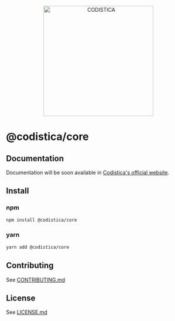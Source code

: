 <!--suppress HtmlDeprecatedAttribute-->

<br/>

<div align="center">
  <a href="https://www.codistica.com">
    <img height="auto" width="300" src="https://assets.codistica.com/img/logo/light.png" alt="CODISTICA">
  </a>
  <br>
</div>

# @codistica/core

## Documentation

Documentation will be soon available in [Codistica's official website][codistica-js-docs-url].

## Install

### npm

```bash
npm install @codistica/core
```

### yarn

```bash
yarn add @codistica/core
```

## Contributing

See [CONTRIBUTING.md][contributing]

## License

See [LICENSE.md][license]

<!--INTERNAL LINKS-->

[contributing]: /CONTRIBUTING.md
[license]: /LICENSE.md

<!--EXTERNAL LINKS-->

[codistica-js-docs-url]: https://www.codistica.com/
